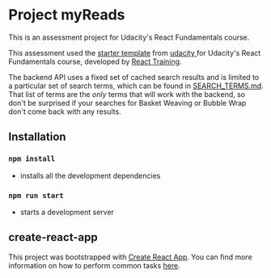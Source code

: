 # Project myReads

This is an assessment project for Udacity's React Fundamentals course.

This assessment used the [starter template](https://github.com/udacity/reactnd-project-myreads-starter) from [udacity ](https://github.com/udacity/) for Udacity's React Fundamentals course, developed by [React Training](https://reacttraining.com).

The backend API uses a fixed set of cached search results and is limited to a particular set of search terms, which can be found in [SEARCH_TERMS.md](SEARCH_TERMS.md). That list of terms are the _only_ terms that will work with the backend, so don't be surprised if your searches for Basket Weaving or Bubble Wrap don't come back with any results.

## Installation

### `npm install`
* installs all the development dependencies

### `npm run start`
* starts a development server


## create-react-app

This project was bootstrapped with [Create React App](https://github.com/facebookincubator/create-react-app). You can find more information on how to perform common tasks [here](https://github.com/facebookincubator/create-react-app/blob/master/packages/react-scripts/template/README.md).
